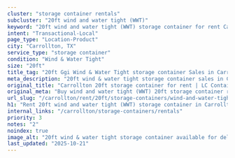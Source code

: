 ```yaml
---
cluster: "storage container rentals"
subcluster: "20ft wind and water tight (WWT)"
keyword: "20ft wind and water tight (WWT) storage container for rent Carrollton, TX"
intent: "Transactional-Local"
page_type: "Location-Product"
city: "Carrollton, TX"
service_type: "storage container"
condition: "Wind & Water Tight"
size: "20ft"
title_tag: "20ft Ggi Wind & Water Tight storage container Sales in Carrollton | LC Container"
meta_description: "20ft wind & water tight storage container sales in Carrollton. Fast delivery, competitive pricing. Serving storage containers area. Quote ID: MUO. Call (214) 524-4168 for your free quote today."
original_title: "Carrollton 20ft storage container for rent | LC Container"
original_meta: "Buy wind and water tight (WWT) 20ft storage container rent with local delivery in Carrollton, TX. LC Container — local Since 2003. Request a fast quote today."
url_slug: "/carrollton/rent/20ft/storage-containers/wind-and-water-tight-wwt"
h1: "Rent 20ft wind and water tight (WWT) storage container in Carrollton"
internal_links: "/carrollton/storage-containers/rentals"
priority: 3
notes: "2"
noindex: true
image_alt: "20ft wind & water tight storage container available for delivery in Carrollton"
last_updated: "2025-10-21"
---
```


<!-- TODO: Add unique city/inventory copy, images, and internal links here. -->
